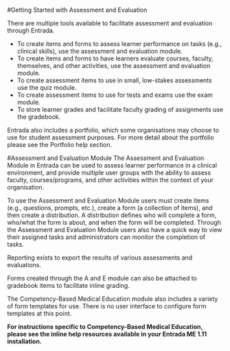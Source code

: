 #Getting Started with Assessment and Evaluation  

There are multiple tools available to facilitate assessment and evaluation through Entrada.

* To create items and forms to assess learner performance on tasks (e.g., clinical skills), use the assessment and evaluation module.  
* To create items and forms to have learners evaluate courses, faculty, themselves, and other activities, use the assessment and evaluation module.  
* To create assessment items to use in small, low-stakes assessments use the quiz module.  
* To create assessment items to use for tests and exams use the exam module.  
* To store learner grades and facilitate faculty grading of assignments use the gradebook.  

Entrada also includes a portfolio, which some organisations may choose to use for student assessment purposes.  For more detail about the portfolio please see the Portfolio help section.

#Assessment and Evaluation Module
The Assessment and Evaluation Module in Entrada can be used to assess learner performance in a clinical environment, and provide multiple user groups with the ability to assess faculty, courses/programs, and other activities within the context of your organisation.  

To use the Assessment and Evaluation Module users must create items (e.g., questions, prompts, etc.), create a form (a collection of items), and then create a distribution.  A distribution defines who will complete a form, who/what the form is about, and when the form will be completed.  Through the Assessment and Evaluation Module users also have a quick way to view their assigned tasks and administrators can monitor the completion of tasks.  

Reporting exists to export the results of various assessments and evaluations.

Forms created through the A and E module can also be attached to gradebook items to facilitate inline grading.

The Competency-Based Medical Education module also includes a variety of form templates for use.  There is no user interface to configure form templates at this point.

**For instructions specific to Competency-Based Medical Education, please see the inline help resources available in your Entrada ME 1.11 installation.**
